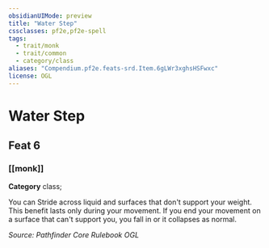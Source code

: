 ```yaml
---
obsidianUIMode: preview
title: "Water Step"
cssclasses: pf2e,pf2e-spell
tags:
  - trait/monk
  - trait/common
  - category/class
aliases: "Compendium.pf2e.feats-srd.Item.6gLWr3xghsHSFwxc"
license: OGL
---
```

# Water Step
## Feat 6
### [[monk]]

**Category** class; 




You can Stride across liquid and surfaces that don't support your weight. This benefit lasts only during your movement. If you end your movement on a surface that can't support you, you fall in or it collapses as normal.

*Source: Pathfinder Core Rulebook*
*OGL*